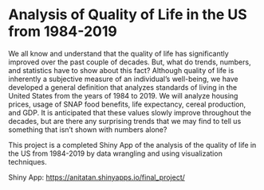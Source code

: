 # Analysis of Quality of Life in the US from 1984-2019
We all know and understand that the quality of life has significantly improved over the past couple of decades. But, what do trends, numbers, and statistics have to show about this fact? Although quality of life is inherently a subjective measure of an individual’s well-being, we have developed a general definition that analyzes standards of living in the United States from the years of 1984 to 2019. We will analyze housing prices, usage of SNAP food benefits, life expectancy, cereal production, and GDP. It is anticipated that these values slowly improve throughout the decades, but are there any surprising trends that we may find to tell us something that isn’t shown with numbers alone?

This project is a completed Shiny App of the analysis of the quality of life in the US from 1984-2019 by data wrangling and using visualization techniques. 

Shiny App: https://anitatan.shinyapps.io/final_project/ 

